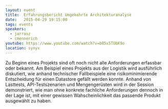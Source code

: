 ```yaml
---
layout: event
title:  Erfahrungsbericht Umgekehrte Architekturanalyse
date:   2015-04-29 19:15:00
tags: events
speakers:
  - jarrasz
  - cmennerich
youtube: https://www.youtube.com/watch?v=b85x5TObK9o
location: synyx
---
```


Zu Beginn eines Projekts sind oft noch nicht alle Anforderungen erfassbar oder bekannt. Am Beispiel eines Projekts aus der Logistik wird ausführlich diskutiert, wie anhand technischer Fallbeispiele eine risikominimierende Entscheidung für einen Datastore gefällt werden konnte. Anhand von Lasttests, API-Testszenarien und Mengengerüsten wird in der Session demonstriert, wie man ohne konkrete fachliche Anforderungen dennoch in der Lage ist, mit einer gewissen Wahscheinlichkeit das passende Produkt ausgewählt zu haben.